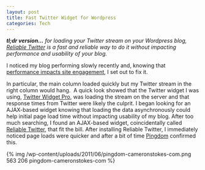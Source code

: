 ```yaml
--- 
layout: post
title: Fast Twitter Widget for Wordpress
categories: Tech
---
```

<em><strong>tl;dr version...</strong> for loading your Twitter stream on your Wordpress blog, <a href="http://wordpress.org/extend/plugins/reliable-twitter/">Reliable Twitter</a></em><em> is a fast and </em><em>reliable way to do it without impacting performance and usability of your blog.</em>

I noticed my blog  performing slowly recently and, knowing that <a href="http://www.useit.com/alertbox/response-times.html">performance impacts site engagement</a>, I set out to fix it.

In particular, the main column loaded quickly but my Twitter stream in the right column would hang.  A quick look showed that the Twitter widget I was using, <a href="http://wordpress.org/extend/plugins/twitter-widget-pro/">Twitter Widget Pro</a>, was loading the stream on the server and that response times from Twitter were likely the culprit. I began looking for an AJAX-based widget knowing that loading the data asynchronously could help initial page load time without impacting usability of my blog. After too much searching, I found an AJAX-based widget, coincidentally called <a href="http://wordpress.org/extend/plugins/reliable-twitter/">Reliable Twitter</a>, that fit the bill. After installing Reliable Twitter, I immediately noticed page loads were quicker and after a bit of time <a href="http://pingdom.com/">Pingdom</a> confirmed this.

{% img /wp-content/uploads/2011/06/pingdom-cameronstokes-com.png 563 206 pingdom-cameronstokes-com %} 
